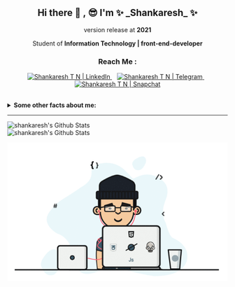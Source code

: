 <h2 align="center">Hi there 👋 , 😎  I'm ✨ _Shankaresh_ ✨ </h2>
<p align="center">version release at <b>2021</b></p>

<p align="center">Student of <b>Information Technology | front-end-developer</b> </p>

<h3 align="center"> Reach Me :</h3>

<p align="center">
<a href="https://www.linkedin.com/in/shankaresh-t-n-9186a6160">
<img alt="Shankaresh T N | LinkedIn" width="30px" src="https://cdn.jsdelivr.net/npm/simple-icons@v3/icons/linkedin.svg" />
</a>
&nbsp;&nbsp;
<a href="https://t.me/shankaresh">
<img alt="Shankaresh T N | Telegram" width="30px" src="https://cdn.jsdelivr.net/npm/simple-icons@v3/icons/telegram.svg" />
</a>
&nbsp;&nbsp;
<a href="https://www.snapchat.com/add/gowda0511">
<img alt="Shankaresh T N | Snapchat" width="30px" src="https://cdn.jsdelivr.net/npm/simple-icons@v3/icons/snapchat.svg" />
</a>
</p>
<br>

<details>
  <summary> <b>Some other facts about me: </b> </summary>
  <br>
  
  - I am <b>commit -m "learning & self-development"</b> so that consistently achieve better branch
  - I am <b>flexible</b> in my working hours, being able to work evenings and weekends
  - I enjoy a <b>collaborative</b> atmosphere
</details>
<hr>

<img align="left" width="500px" alt="shankaresh's Github Stats" src="https://github-readme-stats.codestackr.vercel.app/api?username=shankaresh&show_icons=true&hide_border=true&hide=issues"/>
<img alt="shankaresh's Github Stats" src="https://github-readme-stats.vercel.app/api/top-langs/?username=shankaresh&layout=compact&hide_border=true"/>

<p align="center">
<img src="https://github.com/shankaresh/shankaresh/blob/master/dx.gif" alt="me"/>
</p>

<!--
**shankaresh/shankaresh** is a ✨ _special_ ✨ repository because its `README.md` (this file) appears on your GitHub profile.

Here are some ideas to get you started:

- 🔭 I’m currently working on ...
- 🌱 I’m currently learning ...
- 👯 I’m looking to collaborate on ...
- 🤔 I’m looking for help with ...
- 💬 Ask me about ...
- 📫 How to reach me: ...
- 😄 Pronouns: ...
- ⚡ Fun fact: ...
-->

